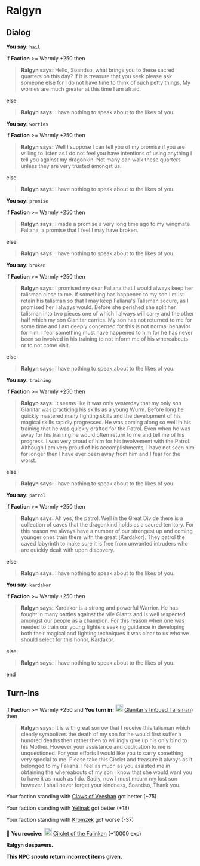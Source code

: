 # Ralgyn
## Dialog

**You say:** `hail`



if **Faction** >= Warmly +250 then 



>**Ralgyn says:** Hello, Soandso, what brings you to these sacred quarters on this day? If it is treasure that you seek please ask someone else for I do not have time to think of such petty things. My worries are much greater at this time I am afraid.


else



>**Ralgyn says:** I have nothing to speak about to the likes of you.




**You say:** `worries`



if **Faction** >= Warmly +250 then



>**Ralgyn says:** Well I suppose I can tell you of my promise if you are willing to listen as I do not feel you have intentions of using anything I tell you against my dragonkin. Not many can walk these quarters unless they are very trusted amongst us.


else



>**Ralgyn says:** I have nothing to speak about to the likes of you.




**You say:** `promise`



if **Faction** >= Warmly +250 then



>**Ralgyn says:** I made a promise a very long time ago to my wingmate Faliana, a promise that I feel I may have broken.


else



>**Ralgyn says:** I have nothing to speak about to the likes of you.




**You say:** `broken`



if **Faction** >= Warmly +250 then



>**Ralgyn says:** I promised my dear Faliana that I would always keep her talisman close to me. If something has happened to my son I must retain his talisman so that I may keep Faliana's Talisman secure, as I promised her I always would. Before she perished she split her talisman into two pieces one of which I always will carry and the other half which my son Glanitar carries. My son has not returned to me for some time and I am deeply concerned for this is not normal behavior for him. I fear something must have happened to him for he has never been so involved in his training to not inform me of his whereabouts or to not come visit.


else



>**Ralgyn says:** I have nothing to speak about to the likes of you.




**You say:** `training`



if **Faction** >= Warmly +250 then



>**Ralgyn says:** It seems like it was only yesterday that my only son Glanitar was practicing his skills as a young Wurm. Before long he quickly mastered many fighting skills and the development of his magical skills rapidly progressed. He was coming along so well in his training that he was quickly drafted for the Patrol. Even when he was away for his training he would often return to me and tell me of his progress. I was very proud of him for his involvement with the Patrol. Although I am very proud of his accomplishments, I have not seen him for longer then I have ever been away from him and I fear for the worst.


else



>**Ralgyn says:** I have nothing to speak about to the likes of you.




**You say:** `patrol`



if **Faction** >= Warmly +250 then



>**Ralgyn says:** Ah yes, the patrol. Well in the Great Divide there is a collection of caves that the dragonkind holds as a sacred territory. For this reason we always have a number of our strongest up and coming younger ones train there with the great [Kardakor]. They patrol the caved labyrinth to make sure it is free from unwanted intruders who are quickly dealt with upon discovery.


else



>**Ralgyn says:** I have nothing to speak about to the likes of you.




**You say:** `kardakor`



if **Faction** >= Warmly +250 then



>**Ralgyn says:** Kardakor is a strong and powerful Warrior. He has fought in many battles against the vile Giants and is well respected amongst our people as a champion. For this reason when one was needed to train our young fighters seeking guidance in developing both their magical and fighting techniques it was clear to us who we should select for this honor, Kardakor.


else



>**Ralgyn says:** I have nothing to speak about to the likes of you.



end

## Turn-Ins





if **Faction** >= Warmly +250 and  **You turn in:** <img style="background:url(/static/icons/blank_slot.gif);width:20px;height:20px;" src="/static/icons/item_510.png" alt="" /> <a
                                href="/item/1866" data-url="1866" class="tooltip-link link">Glanitar's Imbued Talisman</a>) then 


>**Ralgyn says:** It is with great sorrow that I receive this talisman which clearly symbolizes the death of my son for he would first suffer a hundred deaths then rather then to willingly give up his only bind to his Mother. However your assistance and dedication to me is unquestioned. For your efforts I would like you to carry something very special to me. Please take this Circlet and treasure it always as it belonged to my Faliana. I feel as much as you assisted me in obtaining the whereabouts of my son I know that she would want you to have it as much as I do. Sadly, now I must mourn my lost son however I shall never forget your kindness, Soandso, Thank you.





Your faction standing with [Claws of Veeshan](/faction/430) got better (<span class='text-success'>+75</span>)


Your faction standing with [Yelinak](/faction/436) got better (<span class='text-success'>+18</span>)


Your faction standing with [Kromzek](/faction/448) got worse (<span class='text-danger'>-37</span>)


 &#127873; **You receive:**  <img style="background:url(/static/icons/blank_slot.gif);width:20px;height:20px;" src="/static/icons/item_511.png" alt="" /> <a
                                href="/item/1867" data-url="1867" class="tooltip-link link">Circlet of the Falinkan</a> (+10000 exp)

 


**Ralgyn despawns.**

**This NPC *should* return incorrect items given.**
